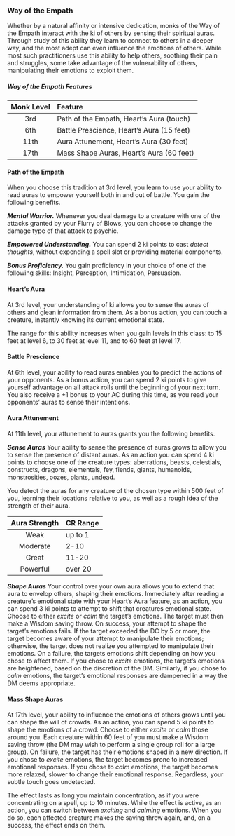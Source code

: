 <div class="phb">

### Way of the Empath
Whether by a natural affinity or intensive dedication, monks of the Way of the Empath interact with the ki of others by sensing their spiritual auras. Through study of this ability they learn to connect to others in a deeper way, and the most adept can even influence the emotions of others. While most such practitioners use this ability to help others, soothing their pain and struggles, some take advantage of the vulnerability of others, manipulating their emotions to exploit them.

##### Way of the Empath Features
| Monk Level | Feature |
|:----:|:-------------|
| 3rd  | Path of the Empath, Heart’s Aura (touch) |
| 6th  | Battle Prescience, Heart’s Aura (15 feet) |
| 11th | Aura Attunement, Heart’s Aura (30 feet) |
| 17th | Mass Shape Auras, Heart’s Aura (60 feet) |

#### Path of the Empath
When you choose this tradition at 3rd level, you learn to use your ability to read auras to empower yourself both in and out of battle. You gain the following benefits.

***Mental Warrior.***
Whenever you deal damage to a creature with one of the attacks granted by your Flurry of Blows, you can choose to change the damage type of that attack to psychic.

***Empowered Understanding.***
You can spend 2 ki points to cast *detect thoughts*, without expending a spell slot or providing material components.

***Bonus Proficiency.***
You gain proficiency in your choice of one of the following skills: Insight, Perception, Intimidation, Persuasion.

#### Heart’s Aura
At 3rd level, your understanding of ki allows you to sense the auras of others and glean information from them. As a bonus action, you can touch a creature, instantly knowing its current emotional state.

The range for this ability increases when you gain levels in this class: to 15 feet at level 6, to 30 feet at level 11, and to 60 feet at level 17.


#### Battle Prescience
At 6th level, your ability to read auras enables you to predict the actions of your opponents. As a bonus action, you can spend 2 ki points to give yourself advantage on all attack rolls until the beginning of your next turn. You also receive a +1 bonus to your AC during this time, as you read your opponents’ auras to sense their intentions.


#### Aura Attunement

At 11th level, your attunement to auras grants you the following benefits.

***Sense Auras***
Your ability to sense the presence of auras grows to allow you to sense the presence of distant auras. As an action you can spend 4 ki points to choose one of the creature types: aberrations, beasts, celestials, constructs, dragons, elementals, fey, fiends, giants, humanoids, monstrosities, oozes, plants, undead.

You detect the auras for any creature of the chosen type within 500 feet of you, learning their locations relative to you, as well as a rough idea of the strength of their aura.

| Aura Strength | CR Range |
|:----:|:-------------|
| Weak  | up to 1 |
| Moderate  | 2-10 |
| Great | 11-20 |
| Powerful | over 20 |

***Shape Auras***
Your control over your own aura allows you to extend that aura to envelop others, shaping their emotions. Immediately after reading a creature’s emotional state with your Heart’s Aura feature, as an action, you can spend 3 ki points to attempt to shift that creatures emotional state. Choose to either *excite* or *calm* the target’s emotions. The target must then make a Wisdom saving throw. On success, your attempt to shape the target’s emotions fails. If the target exceeded the DC by 5 or more, the target becomes aware of your attempt to manipulate their emotions; otherwise, the target does not realize you attempted to manipulate their emotions. On a failure, the targets emotions shift depending on how you chose to affect them. If you chose to *excite* emotions, the target’s emotions are heightened, based on the discretion of the DM. Similarly, if you chose to *calm* emotions, the target’s emotional responses are dampened in a way the DM deems appropriate.

#### Mass Shape Auras

At 17th level, your ability to influence the emotions of others grows until you can shape the will of crowds. As an action, you can spend 5 ki points to shape the emotions of a crowd. Choose to either *excite* or *calm* those around you. Each creature within 60 feet of you must make a Wisdom saving throw (the DM may wish to perform a single group roll for a large group). On failure, the target has their emotions shaped in a new direction. If you chose to *excite* emotions, the target becomes prone to increased emotional responses. If you chose to *calm* emotions, the target becomes more relaxed, slower to change their emotional response. Regardless, your subtle touch goes undetected.

The effect lasts as long you maintain concentration, as if you were concentrating on a spell, up to 10 minutes. While the effect is active, as an action, you can switch between *exciting* and *calming* emotions. When you do so, each affected creature makes the saving throw again, and, on a success, the effect ends on them. 
